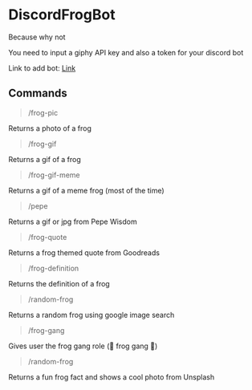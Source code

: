 # DiscordFrogBot
 Because why not
 
 You need to input a giphy API key and also a token for your discord bot
 
 Link to add bot: [Link](https://discord.com/api/oauth2/authorize?client_id=1001966977708986519&permissions=8&scope=bot)

## Commands

> /frog-pic
> 
Returns a photo of a frog

> /frog-gif
> 
Returns a gif of a frog

> /frog-gif-meme
> 
Returns a gif of a meme frog (most of the time)

> /pepe
> 
Returns a gif or jpg from Pepe Wisdom

> /frog-quote
> 
Returns a frog themed quote from Goodreads

> /frog-definition
> 
Returns the definition of a frog

> /random-frog
> 
Returns a random frog using google image search

> /frog-gang
> 
Gives user the frog gang role (🐸 frog gang 🐸)

> /random-frog
> 
Returns a fun frog fact and shows a cool photo from Unsplash
